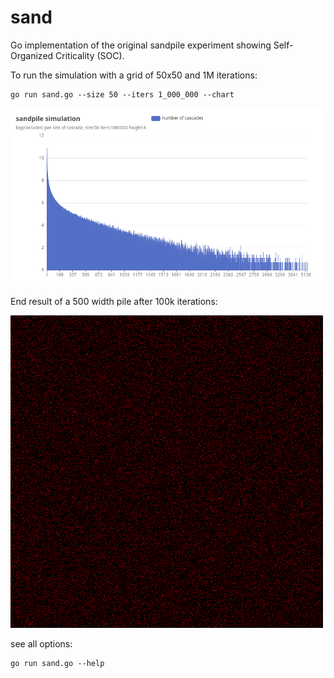# sand

Go implementation of the original sandpile experiment showing Self-Organized Criticality (SOC).

To run the simulation with a grid of 50x50 and 1M iterations:

```
go run sand.go --size 50 --iters 1_000_000 --chart
```

![chart](chart_50_size_1M_iters.png)

End result of a 500 width pile after 100k iterations:

![pile](pile_500px_100k_iters.png)

see all options:

```
go run sand.go --help
```
